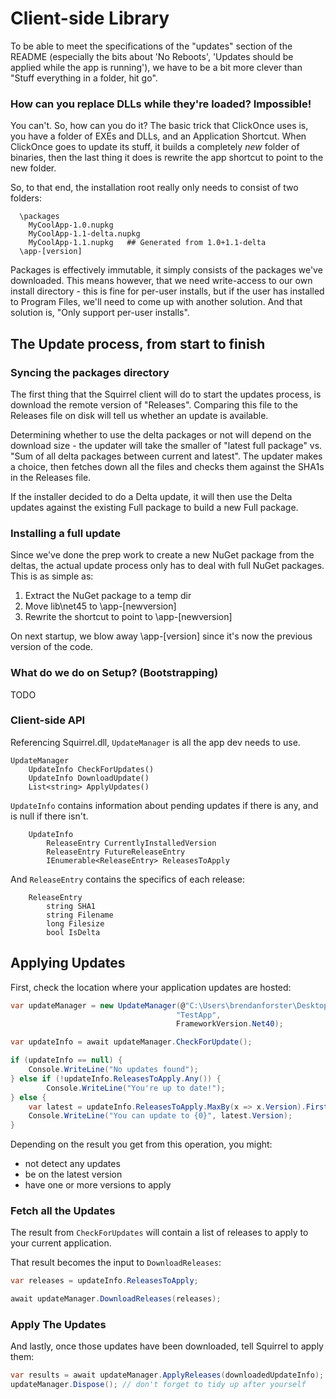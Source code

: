 # Client-side Library

To be able to meet the specifications of the "updates" section of the README (especially the bits about 'No Reboots', 'Updates should be applied while the app is running'), we have to be a bit more clever than "Stuff everything in a folder, hit go".

### How can you replace DLLs while they're loaded? Impossible!

You can't. So, how can you do it? The basic trick that ClickOnce uses is, you have a folder of EXEs and DLLs, and an Application Shortcut. When ClickOnce goes to update its stuff, it builds a completely *new* folder of binaries, then the last thing it does is rewrite the app shortcut to point to the new folder.

So, to that end, the installation root really only needs to consist of two folders:

```
  \packages
    MyCoolApp-1.0.nupkg
    MyCoolApp-1.1-delta.nupkg
    MyCoolApp-1.1.nupkg   ## Generated from 1.0+1.1-delta
  \app-[version]
```

Packages is effectively immutable, it simply consists of the packages we've downloaded. This means however, that we need write-access to our own install directory - this is fine for per-user installs, but if the user has installed to Program Files, we'll need to come up with another solution. And that solution is, "Only support per-user installs".

## The Update process, from start to finish

### Syncing the packages directory

The first thing that the Squirrel client will do to start the updates process, is download the remote version of "Releases". Comparing this file to the Releases file on disk will tell us whether an update is available.

Determining whether to use the delta packages or not will depend on the download size - the updater will take the smaller of "latest full package" vs. "Sum of all delta packages between current and latest". The updater makes a choice, then fetches down all the files and checks them against the SHA1s in the Releases file.

If the installer decided to do a Delta update, it will then use the Delta updates against the existing Full package to build a new Full package.

### Installing a full update

Since we've done the prep work to create a new NuGet package from the deltas, the actual update process only has to deal with full NuGet packages. This is as simple as:

1. Extract the NuGet package to a temp dir
1. Move lib\net45 to \app-[newversion]
1. Rewrite the shortcut to point to \app-[newversion]

On next startup, we blow away \app-[version] since it's now the previous version of the code.

### What do we do on Setup? (Bootstrapping)

TODO

### Client-side API

Referencing Squirrel.dll, `UpdateManager` is all the app dev needs to use.

    UpdateManager
        UpdateInfo CheckForUpdates()
        UpdateInfo DownloadUpdate()
        List<string> ApplyUpdates()

`UpdateInfo` contains information about pending updates if there is any, and is null if there isn't.

```
    UpdateInfo
        ReleaseEntry CurrentlyInstalledVersion
        ReleaseEntry FutureReleaseEntry
        IEnumerable<ReleaseEntry> ReleasesToApply
```

And `ReleaseEntry` contains the specifics of each release:

```
    ReleaseEntry
        string SHA1
        string Filename
        long Filesize
        bool IsDelta
```

## Applying Updates

First, check the location where your application updates are hosted:

```cs
var updateManager = new UpdateManager(@"C:\Users\brendanforster\Desktop\TestApp",
                                     "TestApp",
                                     FrameworkVersion.Net40);

var updateInfo = await updateManager.CheckForUpdate();

if (updateInfo == null) {
    Console.WriteLine("No updates found");
} else if (!updateInfo.ReleasesToApply.Any()) {
        Console.WriteLine("You're up to date!");
} else {
    var latest = updateInfo.ReleasesToApply.MaxBy(x => x.Version).First();
    Console.WriteLine("You can update to {0}", latest.Version);
}
```

Depending on the result you get from this operation, you might:

 - not detect any updates
 - be on the latest version
 - have one or more versions to apply

### Fetch all the Updates

The result from `CheckForUpdates` will contain a list of releases to apply to your current application.

That result becomes the input to `DownloadReleases`:

```cs
var releases = updateInfo.ReleasesToApply;

await updateManager.DownloadReleases(releases);
```

### Apply The Updates

And lastly, once those updates have been downloaded, tell Squirrel to apply them:

```cs
var results = await updateManager.ApplyReleases(downloadedUpdateInfo);
updateManager.Dispose(); // don't forget to tidy up after yourself
```
